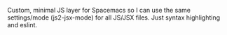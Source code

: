Custom, minimal JS layer for Spacemacs so I can use the same settings/mode (js2-jsx-mode) for all JS/JSX files. Just syntax highlighting and eslint.
